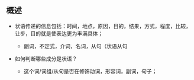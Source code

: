 ## 概述

* 状语传递的信息包括：时间，地点，原因，目的，结果，方式，程度，比较，让步，目的就是使表达更为丰满具体；
  - 副词，不定式，介词，名词，从句（状语从句

* 如何判断哪些成分是状语？
  - 这个词/词组/从句是否在修饰动词，形容词，副词，句子；